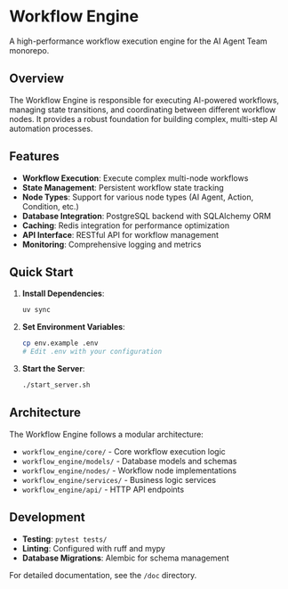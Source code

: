 # Workflow Engine

A high-performance workflow execution engine for the AI Agent Team monorepo.

## Overview

The Workflow Engine is responsible for executing AI-powered workflows, managing state transitions, and coordinating between different workflow nodes. It provides a robust foundation for building complex, multi-step AI automation processes.

## Features

- **Workflow Execution**: Execute complex multi-node workflows
- **State Management**: Persistent workflow state tracking
- **Node Types**: Support for various node types (AI Agent, Action, Condition, etc.)
- **Database Integration**: PostgreSQL backend with SQLAlchemy ORM
- **Caching**: Redis integration for performance optimization
- **API Interface**: RESTful API for workflow management
- **Monitoring**: Comprehensive logging and metrics

## Quick Start

1. **Install Dependencies**:
   ```bash
   uv sync
   ```

2. **Set Environment Variables**:
   ```bash
   cp env.example .env
   # Edit .env with your configuration
   ```

3. **Start the Server**:
   ```bash
   ./start_server.sh
   ```

## Architecture

The Workflow Engine follows a modular architecture:

- `workflow_engine/core/` - Core workflow execution logic
- `workflow_engine/models/` - Database models and schemas
- `workflow_engine/nodes/` - Workflow node implementations
- `workflow_engine/services/` - Business logic services
- `workflow_engine/api/` - HTTP API endpoints

## Development

- **Testing**: `pytest tests/`
- **Linting**: Configured with ruff and mypy
- **Database Migrations**: Alembic for schema management

For detailed documentation, see the `/doc` directory.
